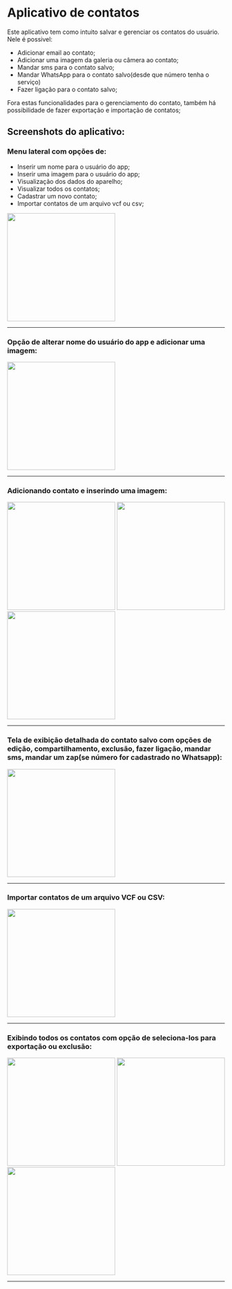 # Aplicativo de contatos
Este aplicativo tem como intuito salvar e gerenciar os contatos do usuário. 
Nele é possivel: 
- Adicionar email ao contato;
- Adicionar uma imagem da galeria ou câmera ao contato;
- Mandar sms para o contato salvo;
- Mandar WhatsApp para o contato salvo(desde que número tenha o serviço)
- Fazer ligação para o contato salvo;

Fora estas funcionalidades para o gerenciamento do contato, também há possibilidade de fazer exportação e importação de contatos;

## Screenshots do aplicativo:

### Menu lateral com opções de:
- Inserir um nome para o usuário do app;
- Inserir uma imagem para o usuário do app;
- Visualização dos dados do aparelho;
- Visualizar todos os contatos;
- Cadastrar um novo contato;
- Importar contatos de um arquivo vcf ou csv;
  
<img height=250 src= "https://github.com/user-attachments/assets/c8e9025f-c85f-4509-a832-0e055e4ddd17" />

<hr/>

### Opção de alterar nome do usuário do app e adicionar uma imagem:
<img height=250 src = "https://github.com/user-attachments/assets/be11e10e-2497-4f33-b580-0e6fef455943"/>

<hr/>

### Adicionando contato e inserindo uma imagem:
<img height=250 src = "https://github.com/user-attachments/assets/1ebcb1ae-abbc-4618-9bbe-1ab9a519bc84"/>
<img height=250 src = "https://github.com/user-attachments/assets/d8efd3af-a34b-47d2-92bb-ee4d79f8d05e"/>
<img height=250 src = "https://github.com/user-attachments/assets/685514a2-e4bf-47ba-bc00-7e3734375187"/>

<hr/>

### Tela de exibição detalhada do contato salvo com opções de edição, compartilhamento, exclusão, fazer ligação, mandar sms, mandar um zap(se número for cadastrado no Whatsapp):
<img height=250 src = "https://github.com/user-attachments/assets/0eee4a13-204b-44a8-aa08-0fc136e12d48"/>

<hr/>

### Importar contatos de um arquivo VCF ou CSV:
<img height=250 src = "https://github.com/user-attachments/assets/8acbf44e-3ccf-4635-9543-61e2bd7344b4"/>

<hr/>

### Exibindo todos os contatos com opção de seleciona-los para exportação ou exclusão:
<img height=250 src = "https://github.com/user-attachments/assets/989d0b15-b6ac-44bf-bf64-860f647feb8f"/>
<img height=250 src = "https://github.com/user-attachments/assets/2e29ce34-b3c3-4ba7-93b8-e4dad31253af"/>
<img height=250 src = "https://github.com/user-attachments/assets/154610bc-5cf2-4bac-94bb-9569bae8eb52"/>

<hr/>

  
